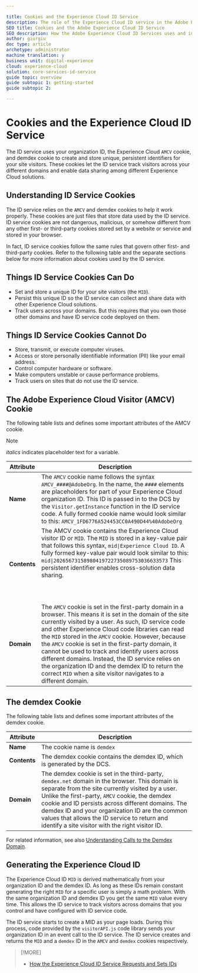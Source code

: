 ```yaml
---

title: Cookies and the Experience Cloud ID Service
description: The role of the Experience Cloud ID service in the Adobe Experience Cloud.
SEO title: Cookies and the Adobe Experience Cloud ID Service
SEO description: How the Adobe Experience Cloud ID Services uses and interacts with cookies.
author: giurgiu
doc type: article
archetype: administrator
machine translation: y
business unit: digital-experience
cloud: experience-cloud
solution: core-services-id-service
guide topic: overview
guide subtopic 1: getting-started
guide subtopic 2:

---
```


# Cookies and the Experience Cloud ID Service

The ID service uses your organization ID, the Experience Cloud `AMCV` cookie, and demdex cookie to create and store unique, persistent identifiers for your site visitors. These cookies let the ID service track visitors across your different domains and enable data sharing among different Experience Cloud solutions.

## Understanding ID Service Cookies

The ID service relies on the `AMCV` and demdex cookies to help it work properly. These cookies are just files that store data used by the ID service. ID service cookies are not dangerous, malicious, or somehow different from any other first- or third-party cookies stored set by a website or service and stored in your browser. 

In fact, ID service cookies follow the same rules that govern other first- and third-party cookies. Refer to the following table and the separate sections below for more information about cookies used by the ID service.

## Things ID Service Cookies Can Do

+ Set and store a unique ID for your site visitors (the `MID`).
+ Persist this unique ID so the ID service can collect and share data with other Experience Cloud solutions.
+ Track users across your domains. But this requires that you own those other domains and have ID service code deployed on them.

## Things ID Service Cookies Cannot Do

+ Store, transmit, or execute computer viruses.
+ Access or store personally identifiable information \(PII\) like your email address.
+ Control computer hardware or software.
+ Make computers unstable or cause performance problems.
+ Track users on sites that do not use the ID service.

## The Adobe Experience Cloud Visitor \(AMCV\) Cookie

The following table lists and defines some important attributes of the AMCV cookie.

>[!NOTE]
>*italics* indicates placeholder text for a variable.

| Attribute    | Description                                                                                                                                                                                                                                                                                                                                                                                                                                                                                                                                                  |
| ------------ | ------------------------------------------------------------------------------------------------------------------------------------------------------------------------------------------------------------------------------------------------------------------------------------------------------------------------------------------------------------------------------------------------------------------------------------------------------------------------------------------------------------------------------------------------------------ |
| **Name**     | The `AMCV` cookie name follows the syntax `AMCV_####@AdobeOrg`. In the name, the `####` elements are placeholders for part of your Experience Cloud organization ID. This ID is passed in to the DCS by the `Visitor.getInstance` function in the ID service code. A fully formed cookie name would look similar to this:  `AMCV_1FD6776A524453CC0A490D44%40AdobeOrg`                                                                                                                                                                                          |
| **Contents** | The AMCV cookie contains the Experience Cloud visitor ID or `MID`. The `MID` is stored in a key-value pair that follows this syntax, `mid\|Experience Cloud ID`. A fully formed key-value pair would look similar to this: `mid\|20265673158980419722735089753036633573`  This persistent identifier enables cross-solution data sharing.                                                                                                                                                                                                                                                                                                                                                 |
| **Domain**   | The `AMCV` cookie is set in the first-party domain in a browser. This means it is set in the domain of the site currently visited by a user. As such, ID service code and other Experience Cloud code libraries can read the `MID` stored in the `AMCV` cookie.  However, because the `AMCV` cookie is set in the first-party domain, it cannot be used to track and identify users across different domains. Instead, the ID service relies on the organization ID and the demdex ID to return the correct `MID` when a site visitor navigates to a different domain. |

## The demdex Cookie

The following table lists and defines some important attributes of the demdex cookie.

| Attribute    | Description                                                                                                                                                                                                                                                                                                                                                                                                 |
| ------------ | ----------------------------------------------------------------------------------------------------------------------------------------------------------------------------------------------------------------------------------------------------------------------------------------------------------------------------------------------------------------------------------------------------------- |
| **Name**     | The cookie name is `demdex`                                                                                                                                                                                                                                                                                                                                                                                 |
| **Contents** | The demdex cookie contains the demdex ID, which is generated by the DCS.                                                                                                                                                                                                                                                                                                                                    |
| **Domain**   | The demdex cookie is set in the third-party, `demdex.net` domain in the browser. This domain is separate from the site currently visited by a user. Unlike the first-party, `AMCV` cookie, the demdex cookie and ID persists across different domains. The demdex ID and your organization ID are the common values that allows the ID service to return and identify a site visitor with the right visitor ID. |

For related information, see also [Understanding Calls to the Demdex Domain](https://marketing.adobe.com/resources/help/en_US/aam/demdex-calls.html).

## Generating the Experience Cloud ID

The Experience Cloud ID `MID` is derived mathematically from your organization ID and the demdex ID. As long as these IDs remain constant generating the right `MID` for a specific user is simply a math problem. With the same organization ID and demdex ID you get the same `MID` value every time. This allows the ID service to track visitors across domains that you control and have configured with ID service code.

The ID service starts to create a MID as your page loads. During this process, code provided by the `visitorAPI.js` code library sends your organization ID in an event call to the ID service. The ID service creates and returns the `MID` and a `demdex` ID in the `AMCV` and `demdex` cookies respectively.

>[!MORE]
>+ [How the Experience Cloud ID Service Requests and Sets IDs](getting-started-id-request.md)
